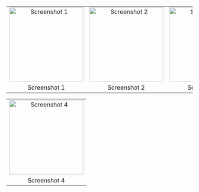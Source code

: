 <table>
  <tr>
    <td align="center">
      <img src="https://github.com/Boxodir0606/English_Uzbek_Dictionary/assets/139221733/63beb3d1-6c72-47aa-a78a-aa32b0db9034" width="200" alt="Screenshot 1">
    </td>
    <td align="center">
      <img src="https://github.com/Boxodir0606/English_Uzbek_Dictionary/assets/139221733/d0679ecd-9b91-45c2-9669-8b3200c4a529" width="200" alt="Screenshot 2">
    </td>
    <td align="center">
      <img src="https://github.com/Boxodir0606/English_Uzbek_Dictionary/assets/139221733/a00dc179-616c-4142-b286-fd4e1caaede9" width="200" alt="Screenshot 3">
    </td>
  </tr>
  <tr>
    <td align="center">
      Screenshot 1
    </td>
    <td align="center">
      Screenshot 2
    </td>
    <td align="center">
      Screenshot 3
    </td>
  </tr>
</table>

<table>
  <tr>
    <td align="center">
      <img src="https://github.com/Boxodir0606/English_Uzbek_Dictionary/assets/139221733/e04cc099-f7cf-4581-bc24-c860d8467a5e" width="200" alt="Screenshot 4">
    </td>
    
  <tr>
    <td align="center">
      Screenshot 4
    </td>

  </tr>
</table>

